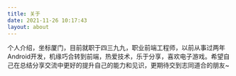 ```yaml
---
title: 关于
date: 2021-11-26 10:17:43
layout: about
---
```

个人介绍，坐标厦门，目前就职于四三九九，职业前端工程师，以前从事过两年Android开发，机缘巧合转到前端，热爱技术，乐于分享，喜欢电子游戏。希望自己在总结分享交流中更好的提升自己的能力和见识，更期待交到志同道合的朋友~
